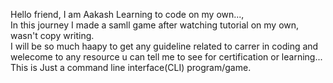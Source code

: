Hello friend, I am Aakash Learning to code on my own..., 
<br>
In this journey I made a samll game after watching tutorial on my own, wasn't copy writing.
<br>
I will be so much haapy to get any guideline related to carrer in coding and welecome to any resource u can tell me to see for certification or learning...
<br>
This is Just a command line interface(CLI) program/game.

